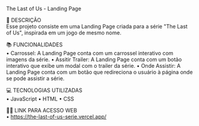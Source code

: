 The Last of Us - Landing Page

📝 DESCRIÇÃO <br> 
Esse projeto consiste em uma Landing Page criada para a série "The Last of Us", inspirada em um jogo de mesmo nome.

📚 FUNCIONALIDADES<br>
• Carrossel: A Landing Page conta com um carrossel interativo com imagens da série.
• Assitir Trailer: A Landing Page conta com um botão interativo que exibe um modal com o trailer da série.
• Onde Assistir: A Landing Page conta com um botão que redireciona o usuário à página onde se pode assistir a série.

💻 TECNOLOGIAS UTILIZADAS <br>
• JavaScript
• HTML
• CSS

🧑‍💻 LINK PARA ACESSO WEB <br>
• https://the-last-of-us-serie.vercel.app/









